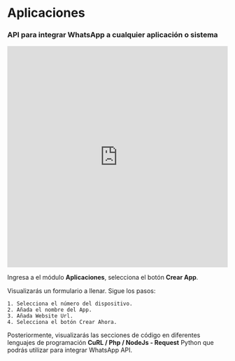 # Aplicaciones

### API para integrar WhatsApp a cualquier aplicación o sistema

<iframe width="100%" height="505" src="https://www.youtube.com/embed/aALbSPeBPUk" title="YouTube video player" frameborder="0" allow="accelerometer; autoplay; clipboard-write; encrypted-media; gyroscope; picture-in-picture; web-share" allowfullscreen></iframe>

Ingresa a el módulo **Aplicaciones**, selecciona el botón **Crear App**.



Visualizarás un formulario a llenar. Sigue los pasos:


    1. Selecciona el número del dispositivo.
    2. Añada el nombre del App.
    3. Añada Website Url.
    4. Selecciona el botón Crear Ahora.

Posteriormente, visualizarás las secciones de código en diferentes lenguajes de programación **CuRL / Php / NodeJs - Request**  Python que podrás utilizar para integrar WhatsApp API.
   

